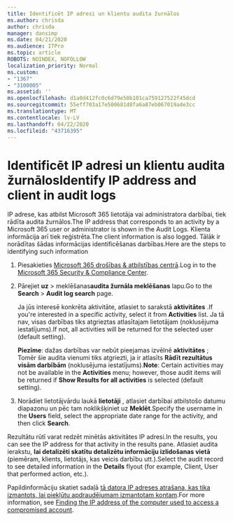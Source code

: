 ```yaml
---
title: Identificēt IP adresi un klientu audita žurnālos
ms.author: chrisda
author: chrisda
manager: dansimp
ms.date: 04/21/2020
ms.audience: ITPro
ms.topic: article
ROBOTS: NOINDEX, NOFOLLOW
localization_priority: Normal
ms.custom:
- "1367"
- "3100005"
ms.assetid: ''
ms.openlocfilehash: d1a0d412fc0c6d79e50b101ca759127522f45dcd
ms.sourcegitcommit: 55eff703a17e500681d8fa6a87eb067019ade3cc
ms.translationtype: MT
ms.contentlocale: lv-LV
ms.lasthandoff: 04/22/2020
ms.locfileid: "43716395"
---
```

# <a name="identify-ip-address-and-client-in-audit-logs"></a><span data-ttu-id="a0755-102">Identificēt IP adresi un klientu audita žurnālos</span><span class="sxs-lookup"><span data-stu-id="a0755-102">Identify IP address and client in audit logs</span></span>

<span data-ttu-id="a0755-103">IP adrese, kas atbilst Microsoft 365 lietotāja vai administratora darbībai, tiek rādīta audita žurnālos.</span><span class="sxs-lookup"><span data-stu-id="a0755-103">The IP address that corresponds to an activity by a Microsoft 365 user or administrator is shown in the Audit Logs.</span></span> <span data-ttu-id="a0755-104">Klienta informācija arī tiek reģistrēta.</span><span class="sxs-lookup"><span data-stu-id="a0755-104">The client information is also logged.</span></span> <span data-ttu-id="a0755-105">Tālāk ir norādītas šādas informācijas identificēšanas darbības.</span><span class="sxs-lookup"><span data-stu-id="a0755-105">Here are the steps to identifying such information</span></span>

1. <span data-ttu-id="a0755-106">Piesakieties [Microsoft 365 drošības & atbilstības centrā](https://protection.office.com/).</span><span class="sxs-lookup"><span data-stu-id="a0755-106">Log in to the [Microsoft 365 Security & Compliance Center](https://protection.office.com/).</span></span>

2. <span data-ttu-id="a0755-107">Pārejiet **uz** > meklēšanas**audita žurnāla meklēšanas** lapu.</span><span class="sxs-lookup"><span data-stu-id="a0755-107">Go to the **Search** > **Audit log search** page.</span></span>

   <span data-ttu-id="a0755-108">Ja jūs interesē konkrēta aktivitāte, atlasiet to sarakstā **aktivitātes** .</span><span class="sxs-lookup"><span data-stu-id="a0755-108">If you're interested in a specific activity, select it from **Activities** list.</span></span> <span data-ttu-id="a0755-109">Ja tā nav, visas darbības tiks atgrieztas atlasītajam lietotājam (noklusējuma iestatījums).</span><span class="sxs-lookup"><span data-stu-id="a0755-109">If not, all activities will be returned for the selected user (default setting).</span></span>

   <span data-ttu-id="a0755-110">**Piezīme**: dažas darbības var nebūt pieejamas izvēlnē **aktivitātes** ; Tomēr šie audita vienumi tiks atgriezti, ja ir atlasīts **Rādīt rezultātus visām darbībām** (noklusējuma iestatījums).</span><span class="sxs-lookup"><span data-stu-id="a0755-110">**Note**: Certain activities may not be available in the **Activities** menu; however, those audit items will be returned if **Show Results for all activities** is selected (default setting).</span></span>

3. <span data-ttu-id="a0755-111">Norādiet lietotājvārdu laukā **lietotāji** , atlasiet darbībai atbilstošo datumu diapazonu un pēc tam noklikšķiniet uz **Meklēt**.</span><span class="sxs-lookup"><span data-stu-id="a0755-111">Specify the username in the **Users** field, select the appropriate date range for the activity, and then click **Search**.</span></span>

<span data-ttu-id="a0755-112">Rezultātu rūtī varat redzēt minētās aktivitātes IP adresi.</span><span class="sxs-lookup"><span data-stu-id="a0755-112">In the results, you can see the IP address for that activity in the results pane.</span></span> <span data-ttu-id="a0755-113">Atlasiet audita ierakstu, **lai detalizēti skatītu detalizētu informāciju izlidošanas vietā** (piemēram, klients, lietotājs, kas veicis darbību utt.).</span><span class="sxs-lookup"><span data-stu-id="a0755-113">Select the audit record to see detailed information in the **Details** flyout (for example, Client, User that performed action, etc.).</span></span>

<span data-ttu-id="a0755-114">Papildinformāciju skatiet sadaļā [tā datora IP adreses atrašana, kas tika izmantots, lai piekļūtu apdraudējumam izmantotam kontam](https://docs.microsoft.com/office365/securitycompliance/auditing-troubleshooting-scenarios#finding-the-ip-address-of-the-computer-used-to-access-a-compromised-account).</span><span class="sxs-lookup"><span data-stu-id="a0755-114">For more information, see [Finding the IP address of the computer used to access a compromised account](https://docs.microsoft.com/office365/securitycompliance/auditing-troubleshooting-scenarios#finding-the-ip-address-of-the-computer-used-to-access-a-compromised-account).</span></span>
